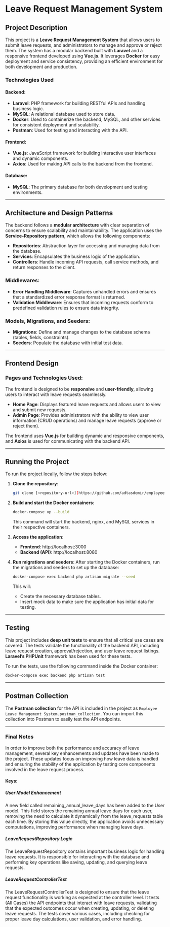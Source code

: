 
# Leave Request Management System

## Project Description

This project is a **Leave Request Management System** that allows users to submit leave requests, and administrators to manage and approve or reject them. The system has a modular backend built with **Laravel** and a responsive frontend developed using **Vue.js**. It leverages **Docker** for easy deployment and service consistency, providing an efficient environment for both development and production.

### **Technologies Used**

#### Backend:
- **Laravel**: PHP framework for building RESTful APIs and handling business logic.
- **MySQL**: A relational database used to store data.
- **Docker**: Used to containerize the backend, MySQL, and other services for consistent deployment and scalability.
- **Postman**: Used for testing and interacting with the API.

#### Frontend:
- **Vue.js**: JavaScript framework for building interactive user interfaces and dynamic components.
- **Axios**: Used for making API calls to the backend from the frontend.

#### Database:
- **MySQL**: The primary database for both development and testing environments.

---

## Architecture and Design Patterns

The backend follows a **modular architecture** with clear separation of concerns to ensure scalability and maintainability. The application uses the **Service-Repository pattern**, which allows the following components:

- **Repositories**: Abstraction layer for accessing and managing data from the database.
- **Services**: Encapsulates the business logic of the application.
- **Controllers**: Handle incoming API requests, call service methods, and return responses to the client.

### Middlewares:
- **Error Handling Middleware**: Captures unhandled errors and ensures that a standardized error response format is returned.
- **Validation Middleware**: Ensures that incoming requests conform to predefined validation rules to ensure data integrity.

### Models, Migrations, and Seeders:
- **Migrations**: Define and manage changes to the database schema (tables, fields, constraints).
- **Seeders**: Populate the database with initial test data.

---

## Frontend Design

### Pages and Technologies Used:
The frontend is designed to be **responsive** and **user-friendly**, allowing users to interact with leave requests seamlessly.

- **Home Page**: Displays featured leave requests and allows users to view and submit new requests.
- **Admin Page**: Provides administrators with the ability to view user information (CRUD operations) and manage leave requests (approve or reject them).

The frontend uses **Vue.js** for building dynamic and responsive components, and **Axios** is used for communicating with the backend API.

---

## Running the Project

To run the project locally, follow the steps below:

1. **Clone the repository**:
   ```bash
   git clone [<repository-url>](https://github.com/adtasdemir/employee-leave-management-system.git)
   ```

2. **Build and start the Docker containers**:
   ```bash
   docker-compose up --build
   ```
   This command will start the backend, nginx, and MySQL services in their respective containers.

3. **Access the application**:
   - **Frontend**: http://localhost:3000
   - **Backend (API)**: http://localhost:8080

4. **Run migrations and seeders**:
   After starting the Docker containers, run the migrations and seeders to set up the database:

   ```bash
   docker-compose exec backend php artisan migrate --seed
   ```

   This will:
   - Create the necessary database tables.
   - Insert mock data to make sure the application has initial data for testing.

---

## Testing

This project includes **deep unit tests** to ensure that all critical use cases are covered. The tests validate the functionality of the backend API, including leave request creation, approval/rejection, and user leave request listings. **Laravel’s PHPUnit** framework has been used for these tests.

To run the tests, use the following command inside the Docker container:

```bash
docker-compose exec backend php artisan test
```

---

## Postman Collection

The **Postman collection** for the API is included in the project as `Employee Leave Management System.postman_collection`. You can import this collection into Postman to easily test the API endpoints.

---


### Final Notes
In order to improve both the performance and accuracy of leave management, several key enhancements and updates have been made to the project. These updates focus on improving how leave data is handled and ensuring the stability of the application by testing core components involved in the leave request process.

#### Keys:

##### User Model Enhancement
A new field called remaining_annual_leave_days has been added to the User model. This field stores the remaining annual leave days for each user, removing the need to calculate it dynamically from the leave_requests table each time. By storing this value directly, the application avoids unnecessary computations, improving performance when managing leave days.

##### LeaveRequestRepository Logic
The LeaveRequestRepository contains important business logic for handling leave requests. It is responsible for interacting with the database and performing key operations like saving, updating, and querying leave requests. 

##### LeaveRequestControllerTest
The LeaveRequestControllerTest is designed to ensure that the leave request functionality is working as expected at the controller level. It tests (All Cases) the API endpoints that interact with leave requests, validating that the expected outcomes occur when creating, updating, or deleting leave requests. The tests cover various cases, including checking for proper leave day calculations, user validation, and error handling.



